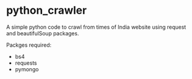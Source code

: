 # python_crawler
A simple python code to crawl from times of India website using request and beautifulSoup packages.

Packges required:
- bs4
- requests
- pymongo

